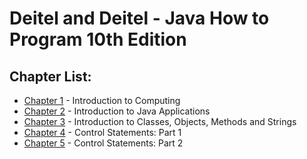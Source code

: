 # Deitel and Deitel - Java How to Program 10th Edition

## Chapter List:

* [Chapter 1]() - Introduction to Computing
* [Chapter 2](https://github.com/Imlucky77/javacup/src) - Introduction to Java Applications
* [Chapter 3]() - Introduction to Classes, Objects, Methods and Strings
* [Chapter 4]() - Control Statements: Part 1
* [Chapter 5]() - Control Statements: Part 2
